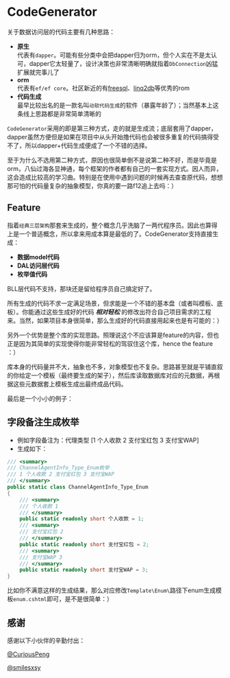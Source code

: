 # CodeGenerator
关于数据访问层的代码主要有几种思路：
- **原生**\
  代表有`dapper`。可能有些分类中会把dapper归为orm，但个人实在不是太认可，dapper它太轻量了，设计决策也非常清晰明确就指着`DbConnection`凶猛扩展就完事儿了
- **orm**\
  代表有`ef/ef core`。社区新近的有[freesql](https://github.com/dotnetcore/FreeSql)、[linq2db](https://github.com/linq2db/linq2db)等优秀的rom
- **代码生成**\
  最早比较出名的是一款名叫`动软代码生成`的软件（暴露年龄了）；当然基本上这条线上思路都是非常简单清晰的

`CodeGenerator`采用的即是第三种方式，走的就是生成流；底层套用了dapper，dapper虽然方便但是如果在项目中从头开始撸代码也会被很多重复的代码搞得受不了，所以dapper+代码生成便成了一个不错的选择。

至于为什么不选用第二种方式，原因也很简单倒不是说第二种不好，而是毕竟是orm，八仙过海各显神通，每个框架的作者都有自己的一套实现方式。因人而异，这会造成比较高的学习曲。特别是在使用中遇到问题的时候再去查查原代码，想想那可怕的代码量复杂的抽象模型，你真的要一路f12追上去吗：）

## Feature
指着`经典三层架构`那套来生成的，整个概念几乎洗脑了一两代程序员。因此也算得上是一个普适概念，所以拿来用成本算是最低的了。CodeGenerator支持直接生成：
- **数据model代码**
- **DAL访问层代码**
- **枚举值代码**

BLL层代码不支持，那块还是留给程序员自己搞定好了。

所有生成的代码不求一定满足场景，但求能是一个不错的基本盘（或者叫模板、底板）。你能通过这些生成好的代码 ***相对轻松*** 的修改出符合自己项目需求的工程来。当然，如果项目本身很简单，那么生成好的代码直接用起来也是有可能的：）

另外一个优势是整个库的实现思路。照理说这个不应该算是feature的内容，但也正是因为其简单的实现使得你能非常轻松的驾驭住这个库，hence the feature ：）

库本身的代码量并不大，抽象也不多，对象模型也不复杂。思路甚至就是平铺直叙的你给定一个模板（最终要生成的架子），然后库读取数据库对应的元数据，再根据这些元数据套上模板生成出最终成品代码。

最后是一个小小的例子：
## 字段备注生成枚举
+ 例如字段备注为：代理类型 [1 个人收款 2 支付宝红包 3 支付宝WAP]
+ 生成如下：
```csharp
/// <summary>
/// ChannelAgentInfo_Type_Enum枚举
/// 1 个人收款 2 支付宝红包 3 支付宝WAP
/// </summary>
public static class ChannelAgentInfo_Type_Enum
{
	/// <summary>
	/// 个人收款 1
	/// </summary>
	public static readonly short 个人收款 = 1;
	/// <summary>
	/// 支付宝红包 2
	/// </summary>
	public static readonly short 支付宝红包 = 2;
	/// <summary>
	/// 支付宝WAP 3
	/// </summary>
	public static readonly short 支付宝WAP = 3;
}
```
比如你不满意这样的生成结果，那么对应修改`Template\Enum\`路径下enum生成模板`enum.cshtml`即可，是不是很简单：）

## 感谢
感谢以下小伙伴的辛勤付出：

[@CuriousPeng](https://github.com/curiousPeng)

[@smilesxsy](https://github.com/smilesxsy)
